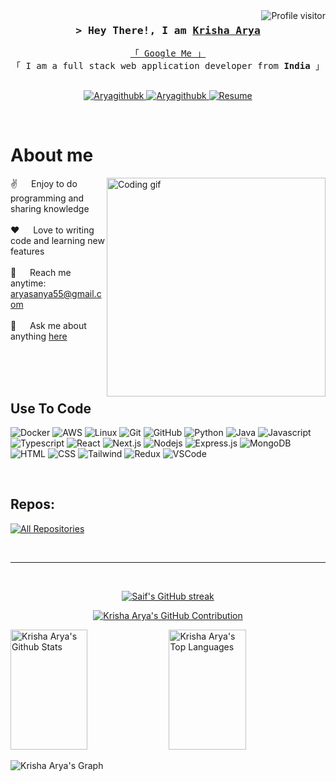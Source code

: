 <!--
<h2 align="center">
  Welcome to Krisha Arya World!
  <img src="https://media.giphy.com/media/hvRJCLFzcasrR4ia7z/giphy.gif" width="28">
</h2>
-->

<!--
<p align="center">
  <a href="https://github.com/Aryagithubk"><img src="https://readme-typing-svg.herokuapp.com/?lines=Self%20Taught%20Programmer;Front%20End%20Developer;1.5%2B%20years%20of%20coding%20experience;Always%20learning%20new%20things&center=true&width=380&height=45"></a>
</p>

 -->

<a href="https://komarev.com/ghpvc/?username=Aryagithubk">
  <img align="right" src="https://komarev.com/ghpvc/?username=Aryagithubk&label=Visitors&color=0e75b6&style=flat" alt="Profile visitor" />
</a>

<!-- Intro  -->
<h3 align="center">
        <samp>&gt; Hey There!, I am
                <b><a target="_blank" href="https://Aryagithubk.com">Krisha Arya</a></b>
        </samp>
</h3>

<p align="center"> 
  <samp>
    <a href="https://krisha-arya-portfolio.netlify.app">「 Google Me 」</a>
    <br>
    「 I am a full stack web application developer from <b>India</b> 」
    <br>
    <br>
  </samp>
</p>

<p align="center">
 <a href="https://krisha-arya-portfolio.netlify.app" target="blank">
  <img src="https://img.shields.io/badge/Website-DC143C?style=for-the-badge&logo=medium&logoColor=white" alt="Aryagithubk" />
 </a>
 <a href="https://www.linkedin.com/in/krisha-arya" target="_blank">
  <img src="https://img.shields.io/badge/LinkedIn-0077B5?style=for-the-badge&logo=linkedin&logoColor=white" alt="Aryagithubk"/>
 </a>
 <!-- <a href="https://dev.to/Aryagithubk" target="_blank">
  <img src="https://img.shields.io/badge/dev.to-0A0A0A?style=for-the-badge&logo=dev.to&logoColor=white" alt="Aryagithubk" />
 </a> -->
<!--  <a href="https://twitter.com/_Aryagithubk" target="_blank">
  <img src="https://img.shields.io/badge/Twitter-1DA1F2?style=for-the-badge&logo=twitter&logoColor=white" />
 </a> -->
<!--  <a href="https://instagram.com/_Aryagithubk" target="_blank">
  <img src="https://img.shields.io/badge/Instagram-fe4164?style=for-the-badge&logo=instagram&logoColor=white" alt="Aryagithubk" />
 </a>  -->
 <a href="https://drive.google.com/file/d/1a6ilJC2-Z7zPlAfT-zQFi4DgqKQRogps/view?usp=sharing" target="_blank">
  <img src="https://img.shields.io/badge/Resume-20BEFF?&style=for-the-badge&logo=Resume&logoColor=white" alt="Resume"  />
  </a> 
</p>
<br />

<!-- About Section -->

# About me

<p>
 <img align="right" width="350" src="/assets/programmer.gif" alt="Coding gif" />
  
 ✌️ &emsp; Enjoy to do programming and sharing knowledge <br/><br/>
 ❤️ &emsp; Love to writing code and learning new features<br/><br/>
 📧 &emsp; Reach me anytime: aryasanya55@gmail.com<br/><br/>
 💬 &emsp; Ask me about anything [here](https://github.com/Aryagithubk/Aryagithubk/issues)

</p>

<br/>
<br/>
<br/>

## Use To Code

![Docker](https://img.shields.io/badge/Docker-2496ED?style=for-the-badge&logo=docker&logoColor=white)
![AWS](https://img.shields.io/badge/Amazon_AWS-232F3E?style=for-the-badge&logo=amazon-aws&logoColor=FF9900)
![Linux](https://img.shields.io/badge/Linux-FCC624?style=for-the-badge&logo=linux&logoColor=black)
![Git](https://img.shields.io/badge/Git-F05032?style=for-the-badge&logo=git&logoColor=white)
![GitHub](https://img.shields.io/badge/GitHub-181717?style=for-the-badge&logo=github&logoColor=white)
![Python](https://img.shields.io/badge/Python-3776AB?style=for-the-badge&logo=python&logoColor=white)
![Java](https://img.shields.io/badge/Java-007396?style=for-the-badge&logo=java&logoColor=white)
![Javascript](https://img.shields.io/badge/Javascript-F0DB4F?style=for-the-badge&labelColor=black&logo=javascript&logoColor=F0DB4F)
![Typescript](https://img.shields.io/badge/Typescript-007acc?style=for-the-badge&labelColor=black&logo=typescript&logoColor=007acc)
![React](https://img.shields.io/badge/-React-61DBFB?style=for-the-badge&labelColor=black&logo=react&logoColor=61DBFB)
![Next.js](https://img.shields.io/badge/next.js-000000?style=for-the-badge&logo=nextdotjs&logoColor=white)
![Nodejs](https://img.shields.io/badge/Nodejs-3C873A?style=for-the-badge&labelColor=black&logo=node.js&logoColor=3C873A)
![Express.js](https://img.shields.io/badge/Express.js-000000?style=for-the-badge&logo=express&logoColor=white)
![MongoDB](https://img.shields.io/badge/MongoDB-4EA94B?style=for-the-badge&logo=mongodb&logoColor=white)
![HTML](https://img.shields.io/badge/HTML5-E34F26?style=for-the-badge&logo=html5&logoColor=white)
![CSS](https://img.shields.io/badge/CSS3-1572B6?style=for-the-badge&logo=css3&logoColor=white)
![Tailwind](https://img.shields.io/badge/Tailwind_CSS-092749?style=for-the-badge&logo=tailwindcss&logoColor=06B6D4&labelColor=000000)
![Redux](https://img.shields.io/badge/Redux-593D88?style=for-the-badge&logo=redux&logoColor=white)
![VSCode](https://img.shields.io/badge/Visual_Studio-0078d7?style=for-the-badge&logo=visual%20studio&logoColor=white)

<br/>

## Repos:

<p align="left">
  <a href="https://github.com/Aryagithubk?tab=repositories" target="_blank"><img alt="All Repositories" title="All Repositories" src="https://img.shields.io/badge/-All%20Repos-2962FF?style=for-the-badge&logo=koding&logoColor=white"/></a>
</p>

<br/>
<hr/>
<br/>

<p align="center">
  <a href="https://github.com/Aryagithubk">
    <img src="https://github-readme-streak-stats.herokuapp.com/?user=Aryagithubk&theme=radical&border=7F3FBF&background=0D1117" alt="Saif's GitHub streak"/>
  </a>
</p>

<p align="center">
  <a href="https://github.com/Aryagithubk">
    <img src="https://github-profile-summary-cards.vercel.app/api/cards/profile-details?username=Aryagithubk&theme=radical" alt="Krisha Arya's GitHub Contribution"/>
  </a>
</p>

<a> 
    <a href="https://github.com/Aryagithubk"><img alt="Krisha Arya's Github Stats" src="https://denvercoder1-github-readme-stats.vercel.app/api?username=Aryagithubk&show_icons=true&count_private=true&theme=react&border_color=7F3FBF&bg_color=0D1117&title_color=F85D7F&icon_color=F8D866" height="192px" width="49.5%"/></a>
  <a href="https://github.com/Aryagithubk"><img alt="Krisha Arya's Top Languages" src="https://denvercoder1-github-readme-stats.vercel.app/api/top-langs/?username=Aryagithubk&langs_count=8&layout=compact&theme=react&border_color=7F3FBF&bg_color=0D1117&title_color=F85D7F&icon_color=F8D866" height="192px" width="49.5%"/></a>
  <br/>
</a>

![Krisha Arya's Graph](https://github-readme-activity-graph.vercel.app/graph?username=Aryagithubk&custom_title=Krisha%20Arya%27s%20GitHub%20Activity%20Graph&bg_color=0D1117&color=7F3FBF&line=7F3FBF&point=7F3FBF&area_color=FFFFFF&title_color=FFFFFF&area=true)

